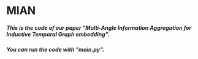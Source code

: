 # MIAN

##### This is the code of our paper "Multi-Angle Information Aggregation for Inductive Temporal Graph embedding".

##### You can run the code with "main.py".
